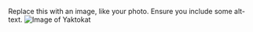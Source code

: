 Replace this with an image, like your photo. Ensure you include some alt-text.
![Image of Yaktokat](https://octodex.github.com/images/yaktokat.png)
